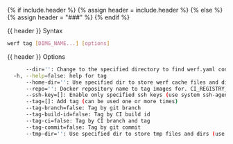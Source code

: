 {% if include.header %}
{% assign header = include.header %}
{% else %}
{% assign header = "###" %}
{% endif %}


{{ header }} Syntax

```bash
werf tag [DIMG_NAME...] [options]
```

{{ header }} Options

```bash
      --dir='': Change to the specified directory to find werf.yaml config
  -h, --help=false: help for tag
      --home-dir='': Use specified dir to store werf cache files and dirs (use ~/.werf by default)
      --repo='': Docker repository name to tag images for. CI_REGISTRY_IMAGE will be used by default if available.
      --ssh-key=[]: Enable only specified ssh keys (use system ssh-agent by default)
      --tag=[]: Add tag (can be used one or more times)
      --tag-branch=false: Tag by git branch
      --tag-build-id=false: Tag by CI build id
      --tag-ci=false: Tag by CI branch and tag
      --tag-commit=false: Tag by git commit
      --tmp-dir='': Use specified dir to store tmp files and dirs (use system tmp dir by default)
```

